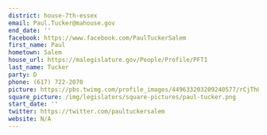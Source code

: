 ```yaml
---
district: house-7th-essex
email: Paul.Tucker@mahouse.gov
end_date: ''
facebook: https://www.facebook.com/PaulTuckerSalem
first_name: Paul
hometown: Salem
house_url: https://malegislature.gov/People/Profile/PFT1
last_name: Tucker
party: D
phone: (617) 722-2070
picture: https://pbs.twimg.com/profile_images/449633203209240577/rCjThOgR_400x400.png
square_picture: /img/legislators/square-pictures/paul-tucker.png
start_date: ''
twitter: https://twitter.com/paultuckersalem
website: N/A
---
```

